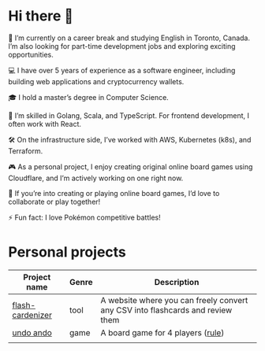 # Hi there 👋

🔭 I’m currently on a career break and studying English in Toronto, Canada. I’m also looking for part-time development jobs and exploring exciting opportunities.

💻 I have over 5 years of experience as a software engineer, including building web applications and cryptocurrency wallets.

🎓 I hold a master’s degree in Computer Science.

🌟 I’m skilled in Golang, Scala, and TypeScript. For frontend development, I often work with React.

🛠️ On the infrastructure side, I’ve worked with AWS, Kubernetes (k8s), and Terraform.

🎮 As a personal project, I enjoy creating original online board games using Cloudflare, and I’m actively working on one right now.

🤝 If you’re into creating or playing online board games, I’d love to collaborate or play together!

⚡ Fun fact: I love Pokémon competitive battles!

# Personal projects

| Project name     | Genre | Description                                                                    | 
| ---------------- | ----- | ------------------------------------------------------------------------------ | 
| [flash-cardenizer](https://flash-cardenizer.pages.dev/) | tool  | A website where you can freely convert any CSV into flashcards and review them | 
| [undo ando](https://bodoge-fe.pages.dev/)        | game  | A board game for 4 players ([rule](https://mfqwkmr4.notion.site/undo-ando-English-14a1123f22e180259f72dde40a216470))                                                     | 
|                  |       |                                                                                | 
